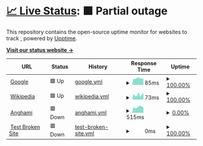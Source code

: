 # [📈 Live Status](<[https://Pradumnasaraf.github.io/Monitoring](https://ajinghami.github.io/uptime/)>): <!--live status--> **🟧 Partial outage**

This repository contains the open-source uptime monitor for websites to track , powered by [Upptime](https://github.com/upptime/upptime).

[**Visit our status website →**](https://ajinghami.github.io/uptime/)

<!--start: status pages-->
<!-- This summary is generated by Upptime (https://github.com/upptime/upptime) -->
<!-- Do not edit this manually, your changes will be overwritten -->
<!-- prettier-ignore -->
| URL | Status | History | Response Time | Uptime |
| --- | ------ | ------- | ------------- | ------ |
| <img alt="" src="https://icons.duckduckgo.com/ip3/www.google.com.ico" height="13"> [Google](https://www.google.com) | 🟩 Up | [google.yml](https://github.com/ajinghami/uptime/commits/HEAD/history/google.yml) | <details><summary><img alt="Response time graph" src="./graphs/google/response-time-week.png" height="20"> 85ms</summary><br><a href="https://ajinghami.github.io/uptime/history/google"><img alt="Response time 112" src="https://img.shields.io/endpoint?url=https%3A%2F%2Fraw.githubusercontent.com%2Fajinghami%2Fuptime%2FHEAD%2Fapi%2Fgoogle%2Fresponse-time.json"></a><br><a href="https://ajinghami.github.io/uptime/history/google"><img alt="24-hour response time 86" src="https://img.shields.io/endpoint?url=https%3A%2F%2Fraw.githubusercontent.com%2Fajinghami%2Fuptime%2FHEAD%2Fapi%2Fgoogle%2Fresponse-time-day.json"></a><br><a href="https://ajinghami.github.io/uptime/history/google"><img alt="7-day response time 85" src="https://img.shields.io/endpoint?url=https%3A%2F%2Fraw.githubusercontent.com%2Fajinghami%2Fuptime%2FHEAD%2Fapi%2Fgoogle%2Fresponse-time-week.json"></a><br><a href="https://ajinghami.github.io/uptime/history/google"><img alt="30-day response time 97" src="https://img.shields.io/endpoint?url=https%3A%2F%2Fraw.githubusercontent.com%2Fajinghami%2Fuptime%2FHEAD%2Fapi%2Fgoogle%2Fresponse-time-month.json"></a><br><a href="https://ajinghami.github.io/uptime/history/google"><img alt="1-year response time 110" src="https://img.shields.io/endpoint?url=https%3A%2F%2Fraw.githubusercontent.com%2Fajinghami%2Fuptime%2FHEAD%2Fapi%2Fgoogle%2Fresponse-time-year.json"></a></details> | <details><summary><a href="https://ajinghami.github.io/uptime/history/google">100.00%</a></summary><a href="https://ajinghami.github.io/uptime/history/google"><img alt="All-time uptime 100.00%" src="https://img.shields.io/endpoint?url=https%3A%2F%2Fraw.githubusercontent.com%2Fajinghami%2Fuptime%2FHEAD%2Fapi%2Fgoogle%2Fuptime.json"></a><br><a href="https://ajinghami.github.io/uptime/history/google"><img alt="24-hour uptime 100.00%" src="https://img.shields.io/endpoint?url=https%3A%2F%2Fraw.githubusercontent.com%2Fajinghami%2Fuptime%2FHEAD%2Fapi%2Fgoogle%2Fuptime-day.json"></a><br><a href="https://ajinghami.github.io/uptime/history/google"><img alt="7-day uptime 100.00%" src="https://img.shields.io/endpoint?url=https%3A%2F%2Fraw.githubusercontent.com%2Fajinghami%2Fuptime%2FHEAD%2Fapi%2Fgoogle%2Fuptime-week.json"></a><br><a href="https://ajinghami.github.io/uptime/history/google"><img alt="30-day uptime 100.00%" src="https://img.shields.io/endpoint?url=https%3A%2F%2Fraw.githubusercontent.com%2Fajinghami%2Fuptime%2FHEAD%2Fapi%2Fgoogle%2Fuptime-month.json"></a><br><a href="https://ajinghami.github.io/uptime/history/google"><img alt="1-year uptime 100.00%" src="https://img.shields.io/endpoint?url=https%3A%2F%2Fraw.githubusercontent.com%2Fajinghami%2Fuptime%2FHEAD%2Fapi%2Fgoogle%2Fuptime-year.json"></a></details>
| <img alt="" src="https://icons.duckduckgo.com/ip3/en.wikipedia.org.ico" height="13"> [Wikipedia](https://en.wikipedia.org) | 🟩 Up | [wikipedia.yml](https://github.com/ajinghami/uptime/commits/HEAD/history/wikipedia.yml) | <details><summary><img alt="Response time graph" src="./graphs/wikipedia/response-time-week.png" height="20"> 73ms</summary><br><a href="https://ajinghami.github.io/uptime/history/wikipedia"><img alt="Response time 209" src="https://img.shields.io/endpoint?url=https%3A%2F%2Fraw.githubusercontent.com%2Fajinghami%2Fuptime%2FHEAD%2Fapi%2Fwikipedia%2Fresponse-time.json"></a><br><a href="https://ajinghami.github.io/uptime/history/wikipedia"><img alt="24-hour response time 68" src="https://img.shields.io/endpoint?url=https%3A%2F%2Fraw.githubusercontent.com%2Fajinghami%2Fuptime%2FHEAD%2Fapi%2Fwikipedia%2Fresponse-time-day.json"></a><br><a href="https://ajinghami.github.io/uptime/history/wikipedia"><img alt="7-day response time 73" src="https://img.shields.io/endpoint?url=https%3A%2F%2Fraw.githubusercontent.com%2Fajinghami%2Fuptime%2FHEAD%2Fapi%2Fwikipedia%2Fresponse-time-week.json"></a><br><a href="https://ajinghami.github.io/uptime/history/wikipedia"><img alt="30-day response time 199" src="https://img.shields.io/endpoint?url=https%3A%2F%2Fraw.githubusercontent.com%2Fajinghami%2Fuptime%2FHEAD%2Fapi%2Fwikipedia%2Fresponse-time-month.json"></a><br><a href="https://ajinghami.github.io/uptime/history/wikipedia"><img alt="1-year response time 209" src="https://img.shields.io/endpoint?url=https%3A%2F%2Fraw.githubusercontent.com%2Fajinghami%2Fuptime%2FHEAD%2Fapi%2Fwikipedia%2Fresponse-time-year.json"></a></details> | <details><summary><a href="https://ajinghami.github.io/uptime/history/wikipedia">100.00%</a></summary><a href="https://ajinghami.github.io/uptime/history/wikipedia"><img alt="All-time uptime 100.00%" src="https://img.shields.io/endpoint?url=https%3A%2F%2Fraw.githubusercontent.com%2Fajinghami%2Fuptime%2FHEAD%2Fapi%2Fwikipedia%2Fuptime.json"></a><br><a href="https://ajinghami.github.io/uptime/history/wikipedia"><img alt="24-hour uptime 100.00%" src="https://img.shields.io/endpoint?url=https%3A%2F%2Fraw.githubusercontent.com%2Fajinghami%2Fuptime%2FHEAD%2Fapi%2Fwikipedia%2Fuptime-day.json"></a><br><a href="https://ajinghami.github.io/uptime/history/wikipedia"><img alt="7-day uptime 100.00%" src="https://img.shields.io/endpoint?url=https%3A%2F%2Fraw.githubusercontent.com%2Fajinghami%2Fuptime%2FHEAD%2Fapi%2Fwikipedia%2Fuptime-week.json"></a><br><a href="https://ajinghami.github.io/uptime/history/wikipedia"><img alt="30-day uptime 100.00%" src="https://img.shields.io/endpoint?url=https%3A%2F%2Fraw.githubusercontent.com%2Fajinghami%2Fuptime%2FHEAD%2Fapi%2Fwikipedia%2Fuptime-month.json"></a><br><a href="https://ajinghami.github.io/uptime/history/wikipedia"><img alt="1-year uptime 100.00%" src="https://img.shields.io/endpoint?url=https%3A%2F%2Fraw.githubusercontent.com%2Fajinghami%2Fuptime%2FHEAD%2Fapi%2Fwikipedia%2Fuptime-year.json"></a></details>
| <img alt="" src="https://icons.duckduckgo.com/ip3/anghami.com.ico" height="13"> [Anghami](https://anghami.com) | 🟥 Down | [anghami.yml](https://github.com/ajinghami/uptime/commits/HEAD/history/anghami.yml) | <details><summary><img alt="Response time graph" src="./graphs/anghami/response-time-week.png" height="20"> 515ms</summary><br><a href="https://ajinghami.github.io/uptime/history/anghami"><img alt="Response time 1096" src="https://img.shields.io/endpoint?url=https%3A%2F%2Fraw.githubusercontent.com%2Fajinghami%2Fuptime%2FHEAD%2Fapi%2Fanghami%2Fresponse-time.json"></a><br><a href="https://ajinghami.github.io/uptime/history/anghami"><img alt="24-hour response time 518" src="https://img.shields.io/endpoint?url=https%3A%2F%2Fraw.githubusercontent.com%2Fajinghami%2Fuptime%2FHEAD%2Fapi%2Fanghami%2Fresponse-time-day.json"></a><br><a href="https://ajinghami.github.io/uptime/history/anghami"><img alt="7-day response time 515" src="https://img.shields.io/endpoint?url=https%3A%2F%2Fraw.githubusercontent.com%2Fajinghami%2Fuptime%2FHEAD%2Fapi%2Fanghami%2Fresponse-time-week.json"></a><br><a href="https://ajinghami.github.io/uptime/history/anghami"><img alt="30-day response time 549" src="https://img.shields.io/endpoint?url=https%3A%2F%2Fraw.githubusercontent.com%2Fajinghami%2Fuptime%2FHEAD%2Fapi%2Fanghami%2Fresponse-time-month.json"></a><br><a href="https://ajinghami.github.io/uptime/history/anghami"><img alt="1-year response time 941" src="https://img.shields.io/endpoint?url=https%3A%2F%2Fraw.githubusercontent.com%2Fajinghami%2Fuptime%2FHEAD%2Fapi%2Fanghami%2Fresponse-time-year.json"></a></details> | <details><summary><a href="https://ajinghami.github.io/uptime/history/anghami">0.00%</a></summary><a href="https://ajinghami.github.io/uptime/history/anghami"><img alt="All-time uptime 89.63%" src="https://img.shields.io/endpoint?url=https%3A%2F%2Fraw.githubusercontent.com%2Fajinghami%2Fuptime%2FHEAD%2Fapi%2Fanghami%2Fuptime.json"></a><br><a href="https://ajinghami.github.io/uptime/history/anghami"><img alt="24-hour uptime 0.00%" src="https://img.shields.io/endpoint?url=https%3A%2F%2Fraw.githubusercontent.com%2Fajinghami%2Fuptime%2FHEAD%2Fapi%2Fanghami%2Fuptime-day.json"></a><br><a href="https://ajinghami.github.io/uptime/history/anghami"><img alt="7-day uptime 0.00%" src="https://img.shields.io/endpoint?url=https%3A%2F%2Fraw.githubusercontent.com%2Fajinghami%2Fuptime%2FHEAD%2Fapi%2Fanghami%2Fuptime-week.json"></a><br><a href="https://ajinghami.github.io/uptime/history/anghami"><img alt="30-day uptime 0.00%" src="https://img.shields.io/endpoint?url=https%3A%2F%2Fraw.githubusercontent.com%2Fajinghami%2Fuptime%2FHEAD%2Fapi%2Fanghami%2Fuptime-month.json"></a><br><a href="https://ajinghami.github.io/uptime/history/anghami"><img alt="1-year uptime 51.09%" src="https://img.shields.io/endpoint?url=https%3A%2F%2Fraw.githubusercontent.com%2Fajinghami%2Fuptime%2FHEAD%2Fapi%2Fanghami%2Fuptime-year.json"></a></details>
| <img alt="" src="https://icons.duckduckgo.com/ip3/thissitedoesnotexist.koj.co.ico" height="13"> [Test Broken Site](https://thissitedoesnotexist.koj.co) | 🟥 Down | [test-broken-site.yml](https://github.com/ajinghami/uptime/commits/HEAD/history/test-broken-site.yml) | <details><summary><img alt="Response time graph" src="./graphs/test-broken-site/response-time-week.png" height="20"> 0ms</summary><br><a href="https://ajinghami.github.io/uptime/history/test-broken-site"><img alt="Response time 0" src="https://img.shields.io/endpoint?url=https%3A%2F%2Fraw.githubusercontent.com%2Fajinghami%2Fuptime%2FHEAD%2Fapi%2Ftest-broken-site%2Fresponse-time.json"></a><br><a href="https://ajinghami.github.io/uptime/history/test-broken-site"><img alt="24-hour response time 0" src="https://img.shields.io/endpoint?url=https%3A%2F%2Fraw.githubusercontent.com%2Fajinghami%2Fuptime%2FHEAD%2Fapi%2Ftest-broken-site%2Fresponse-time-day.json"></a><br><a href="https://ajinghami.github.io/uptime/history/test-broken-site"><img alt="7-day response time 0" src="https://img.shields.io/endpoint?url=https%3A%2F%2Fraw.githubusercontent.com%2Fajinghami%2Fuptime%2FHEAD%2Fapi%2Ftest-broken-site%2Fresponse-time-week.json"></a><br><a href="https://ajinghami.github.io/uptime/history/test-broken-site"><img alt="30-day response time 0" src="https://img.shields.io/endpoint?url=https%3A%2F%2Fraw.githubusercontent.com%2Fajinghami%2Fuptime%2FHEAD%2Fapi%2Ftest-broken-site%2Fresponse-time-month.json"></a><br><a href="https://ajinghami.github.io/uptime/history/test-broken-site"><img alt="1-year response time 0" src="https://img.shields.io/endpoint?url=https%3A%2F%2Fraw.githubusercontent.com%2Fajinghami%2Fuptime%2FHEAD%2Fapi%2Ftest-broken-site%2Fresponse-time-year.json"></a></details> | <details><summary><a href="https://ajinghami.github.io/uptime/history/test-broken-site">100.00%</a></summary><a href="https://ajinghami.github.io/uptime/history/test-broken-site"><img alt="All-time uptime 100.00%" src="https://img.shields.io/endpoint?url=https%3A%2F%2Fraw.githubusercontent.com%2Fajinghami%2Fuptime%2FHEAD%2Fapi%2Ftest-broken-site%2Fuptime.json"></a><br><a href="https://ajinghami.github.io/uptime/history/test-broken-site"><img alt="24-hour uptime 100.00%" src="https://img.shields.io/endpoint?url=https%3A%2F%2Fraw.githubusercontent.com%2Fajinghami%2Fuptime%2FHEAD%2Fapi%2Ftest-broken-site%2Fuptime-day.json"></a><br><a href="https://ajinghami.github.io/uptime/history/test-broken-site"><img alt="7-day uptime 100.00%" src="https://img.shields.io/endpoint?url=https%3A%2F%2Fraw.githubusercontent.com%2Fajinghami%2Fuptime%2FHEAD%2Fapi%2Ftest-broken-site%2Fuptime-week.json"></a><br><a href="https://ajinghami.github.io/uptime/history/test-broken-site"><img alt="30-day uptime 100.00%" src="https://img.shields.io/endpoint?url=https%3A%2F%2Fraw.githubusercontent.com%2Fajinghami%2Fuptime%2FHEAD%2Fapi%2Ftest-broken-site%2Fuptime-month.json"></a><br><a href="https://ajinghami.github.io/uptime/history/test-broken-site"><img alt="1-year uptime 100.00%" src="https://img.shields.io/endpoint?url=https%3A%2F%2Fraw.githubusercontent.com%2Fajinghami%2Fuptime%2FHEAD%2Fapi%2Ftest-broken-site%2Fuptime-year.json"></a></details>

<!--end: status pages-->
